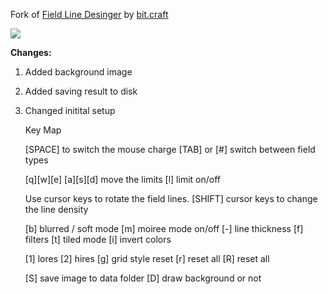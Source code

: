 Fork of [Field Line Desinger](http://www.openprocessing.org/sketch/34033) by [bit.craft](http://www.openprocessing.org/user/1720)

![](http://www.openprocessing.org/sketch/thumbnail/34033)

**Changes:**

1. Added background image
2. Added saving result to disk
3. Changed initital setup


    Key Map
      
      [SPACE] to switch the mouse charge
      [TAB] or [#] switch between field types 
      
      [q][w][e] [a][s][d] move the limits 
      [l] limit on/off
      
      Use cursor keys to rotate the field lines.
      [SHIFT] cursor keys to change the line density
      
      [b] blurred / soft mode
      [m] moiree mode on/off
      [-] line thickness
      [f] filters
      [t] tiled mode
      [i] invert colors
      
      [1] lores 
      [2] hires
      [g] grid style reset
      [r] reset all
      [R] reset all
      
      [S] save image to data folder
      [D] draw background or not